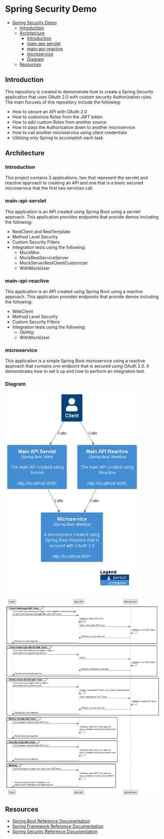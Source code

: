 # Spring Security Demo

- [Spring Security Demo](#spring-security-demo)
  - [Introduction](#introduction)
  - [Architecture](#architecture)
    - [Introduction](#introduction-1)
    - [main-api-servlet](#main-api-servlet)
    - [main-api-reactive](#main-api-reactive)
    - [microservice](#microservice)
    - [Diagram](#diagram)
  - [Resources](#resources)

## Introduction

This repository is created to demonstrate how to create a Spring Security application that uses OAuth 2.0 with custom security Authorization rules. The main focuses of this repository include the following:

- How to secure an API with OAuth 2.0
- How to customize Roles from the JWT token
- How to add custom Roles from another source
- How to pass the Authorization down to another microservice
- How to call another microservice using client credentials
- Utilizing only Spring to accomplish each task

## Architecture

### Introduction

This project contains 3 applications, two that represent the servlet and reactive approach to creating an API and one that is a basic secured microservice that the first two services call.

### main-api-servlet

This application is an API created using Spring Boot using a servlet approach. This application provides endpoints that provide demos including the following:

- RestClient and RestTemplate
- Method Level Security
- Custom Security Filters
- Integration tests using the following:
  - MockMvc
  - MockRestServiceServer
  - MockServerRestClientCustomizer
  - WithMockUser

### main-api-reactive

This application is an API created using Spring Boot using a reactive approach. This application provides endpoints that provide demos including the following:

- WebClient
- Method Level Security
- Custom Security Filters
- Integration tests using the following:
  - OkHttp
  - WithMockUser

### microservice

This application is a simple Spring Boot microservice using a reactive approach that contains one endpoint that is secured using OAuth 2.0. It demonstrates how to set it up and how to perform an integration test.

### Diagram

![spring-security-diagram](resources/plantuml/spring-security-diagram/Spring%20Security%20Diagram.png)

![spring-security-interaction-diagram](resources/plantuml/spring-security-interaction-diagram/Spring%20Security%20Interaction%20Diagram.png)

## Resources

- [Spring Boot Reference Documentation](https://docs.spring.io/spring-boot/index.html)
- [Spring Framework Reference Documentation](https://docs.spring.io/spring-framework/reference/index.html)
- [Spring Security Reference Documentation](https://docs.spring.io/spring-security/reference/index.html)